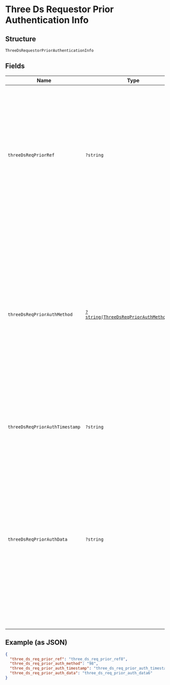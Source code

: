 
# Three Ds Requestor Prior Authentication Info

## Structure

`ThreeDsRequestorPriorAuthenticationInfo`

## Fields

| Name | Type | Tags | Description | Getter | Setter |
|  --- | --- | --- | --- | --- | --- |
| `threeDsReqPriorRef` | `?string` | Optional | This data element provides additional information to the ACS to determine the best approach for handling a request. The field is limited to 36 characters containing ACS Transaction ID for a prior authenticated transaction (for example, the first recurring transaction that was authenticated with the cardholder).<br>**Constraints**: *Maximum Length*: `36` | getThreeDsReqPriorRef(): ?string | setThreeDsReqPriorRef(?string threeDsReqPriorRef): void |
| `threeDsReqPriorAuthMethod` | [`?string(ThreeDsReqPriorAuthMethodEnum)`](../../doc/models/three-ds-req-prior-auth-method-enum.md) | Optional | Mechanism used by the Cardholder to previously authenticate to the 3DS Requestor.<br><br>> 01 - Frictionless authentication occurred by ACS<br>> <br>> 02 - Cardholder challenge occurred by ACS<br>> <br>> 03 - AVS verified<br>> <br>> 04 - Other issuer methods<br>> <br>> 80 through 99 - PS-specific value (dependent on the payment scheme type).<br>> <br>**Constraints**: *Maximum Length*: `12` | getThreeDsReqPriorAuthMethod(): ?string | setThreeDsReqPriorAuthMethod(?string threeDsReqPriorAuthMethod): void |
| `threeDsReqPriorAuthTimestamp` | `?string` | Optional | Date and time converted into UTC of the prior authentication. Accepted date format is YYYYMMDDHHMM. | getThreeDsReqPriorAuthTimestamp(): ?string | setThreeDsReqPriorAuthTimestamp(?string threeDsReqPriorAuthTimestamp): void |
| `threeDsReqPriorAuthData` | `?string` | Optional | Data that documents and supports a specific authentication process. In the current version of the specification this data element is not defined in detail, however the intention is that for each 3DS Requestor Authentication Method, this field carry data that the ACS can use to verify the authentication process. In future versions of the application, these details are expected to be included.<br>**Constraints**: *Maximum Length*: `2048` | getThreeDsReqPriorAuthData(): ?string | setThreeDsReqPriorAuthData(?string threeDsReqPriorAuthData): void |

## Example (as JSON)

```json
{
  "three_ds_req_prior_ref": "three_ds_req_prior_ref8",
  "three_ds_req_prior_auth_method": "98",
  "three_ds_req_prior_auth_timestamp": "three_ds_req_prior_auth_timestamp8",
  "three_ds_req_prior_auth_data": "three_ds_req_prior_auth_data6"
}
```

